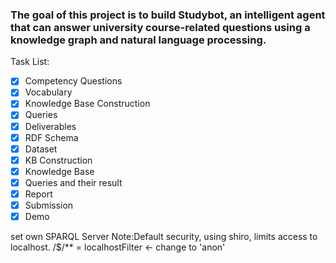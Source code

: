### The goal of this project is to build Studybot, an intelligent agent that can answer university course-related questions using a knowledge graph and natural language processing. 


Task List:</br>
- [x] Competency Questions
- [x] Vocabulary
- [x] Knowledge Base Construction
- [x] Queries
- [x] Deliverables
- [x] RDF Schema
- [x] Dataset
- [x] KB Construction
- [x] Knowledge Base
- [x] Queries and their result
- [x] Report
- [x] Submission
- [x] Demo

set own SPARQL Server
Note:Default security, using shiro, limits access to localhost.  /$/** = localhostFilter <- change to 'anon'

